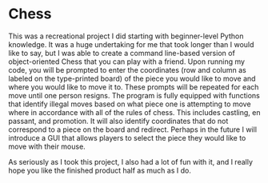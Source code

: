 # Chess
This was a recreational project I did starting with beginner-level Python knowledge. It was a huge undertaking for me that took longer than I would like to say, but I was able to create a command line-based version of object-oriented Chess that you can play with a friend. Upon running my code, you will be prompted to enter the coordinates (row and column as labeled on the type-printed board) of the piece you would like to move and where you would like to move it to. These prompts will be repeated for each move until one person resigns. The program is fully equipped with functions that identify illegal moves based on what piece one is attempting to move where in accordance with all of the rules of chess. This includes castling, en passant, and promotion. It will also identify coordinates that do not correspond to a piece on the board and redirect. Perhaps in the future I will introduce a GUI that allows players to select the piece they would like to move with their mouse. 

As seriously as I took this project, I also had a lot of fun with it, and I really hope you like the finished product half as much as I do. 
